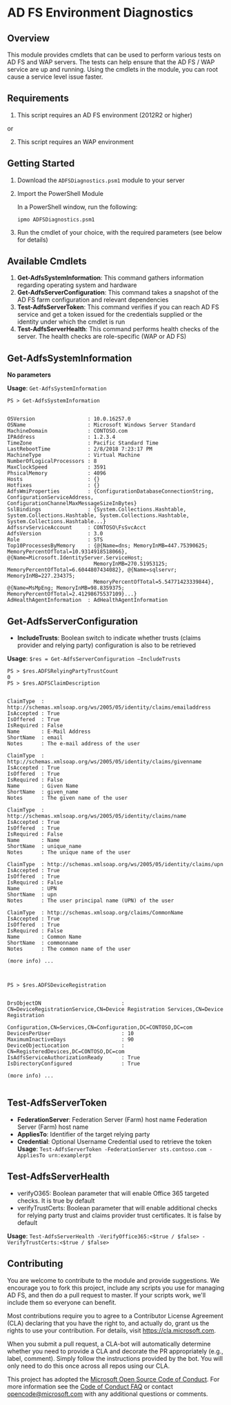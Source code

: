 # AD FS Environment Diagnostics

## Overview

This module provides cmdlets that can be used to perform various tests on AD FS and WAP servers. The tests can help ensure that the AD FS / WAP service are up and running. Using the cmdlets in the module, you can root cause a service level issue faster.

## Requirements 

1. This script requires an AD FS environment (2012R2 or higher) 

or 

2. This script requires an WAP environment

## Getting Started 

1. Download the `ADFSDiagnostics.psm1` module to your server

2. Import the PowerShell Module 

    In a PowerShell window, run the following:

    ```ipmo ADFSDiagnostics.psm1```

3. Run the cmdlet of your choice, with the required parameters (see below for details)

## Available Cmdlets

1. **Get-AdfsSystemInformation**: This command gathers information regarding operating system and hardware
2. **Get-AdfsServerConfiguration**: This command takes a snapshot of the AD FS farm configuration and relevant dependencies
3.  **Test-AdfsServerToken**: This command verifies if you can reach AD FS service and get a token issued for the credentials supplied or the identity under which the cmdlet is run
4.  **Test-AdfsServerHealth**: This command performs health checks of the server. The health checks are role-specific (WAP or AD FS)

## Get-AdfsSystemInformation

**No parameters**

**Usage**: `Get-AdfsSystemInformation`

```
PS > Get-AdfsSystemInformation


OSVersion                 : 10.0.16257.0
OSName                    : Microsoft Windows Server Standard
MachineDomain             : CONTOSO.com
IPAddress                 : 1.2.3.4
TimeZone                  : Pacific Standard Time
LastRebootTime            : 2/8/2018 7:23:17 PM
MachineType               : Virtual Machine
NumberOfLogicalProcessors : 8
MaxClockSpeed             : 3591
PhsicalMemory             : 4096
Hosts                     : {}
Hotfixes                  : {}
AdfsWmiProperties         : {ConfigurationDatabaseConnectionString, ConfigurationServiceAddress, ConfigurationChannelMaxMessageSizeInBytes}
SslBindings               : {System.Collections.Hashtable, System.Collections.Hashtable, System.Collections.Hashtable, System.Collections.Hashtable...}
AdfssrvServiceAccount     : CONTOSO\FsSvcAcct
AdfsVersion               : 3.0
Role                      : STS
Top10ProcessesByMemory    : {@{Name=dns; MemoryInMB=447.75390625; MemoryPercentOfTotal=10.9314918518066}, @{Name=Microsoft.IdentityServer.ServiceHost;
                            MemoryInMB=270.51953125; MemoryPercentOfTotal=6.6044807434082}, @{Name=sqlservr; MemoryInMB=227.234375;
                            MemoryPercentOfTotal=5.54771423339844}, @{Name=MsMpEng; MemoryInMB=98.8359375; MemoryPercentOfTotal=2.41298675537109}...}
AdHealthAgentInformation  : AdHealthAgentInformation
```

## Get-AdfsServerConfiguration

* **IncludeTrusts**: Boolean switch to indicate whether trusts (claims provider and relying party) configuration is also to be retrieved

**Usage**: `$res = Get-AdfsServerConfiguration –IncludeTrusts`

```
PS > $res.ADFSRelyingPartyTrustCount
0
PS > $res.ADFSClaimDescription


ClaimType  : http://schemas.xmlsoap.org/ws/2005/05/identity/claims/emailaddress
IsAccepted : True
IsOffered  : True
IsRequired : False
Name       : E-Mail Address
ShortName  : email
Notes      : The e-mail address of the user

ClaimType  : http://schemas.xmlsoap.org/ws/2005/05/identity/claims/givenname
IsAccepted : True
IsOffered  : True
IsRequired : False
Name       : Given Name
ShortName  : given_name
Notes      : The given name of the user

ClaimType  : http://schemas.xmlsoap.org/ws/2005/05/identity/claims/name
IsAccepted : True
IsOffered  : True
IsRequired : False
Name       : Name
ShortName  : unique_name
Notes      : The unique name of the user

ClaimType  : http://schemas.xmlsoap.org/ws/2005/05/identity/claims/upn
IsAccepted : True
IsOffered  : True
IsRequired : False
Name       : UPN
ShortName  : upn
Notes      : The user principal name (UPN) of the user

ClaimType  : http://schemas.xmlsoap.org/claims/CommonName
IsAccepted : True
IsOffered  : True
IsRequired : False
Name       : Common Name
ShortName  : commonname
Notes      : The common name of the user

(more info) ... 



PS > $res.ADFSDeviceRegistration


DrsObjectDN                          : CN=DeviceRegistrationService,CN=Device Registration Services,CN=Device Registration
                                       Configuration,CN=Services,CN=Configuration,DC=CONTOSO,DC=com
DevicesPerUser                       : 10
MaximumInactiveDays                  : 90
DeviceObjectLocation                 : CN=RegisteredDevices,DC=CONTOSO,DC=com
IsAdfsServiceAuthorizationReady      : True
IsDirectoryConfigured                : True

(more info) ...


```

## Test-AdfsServerToken
* **FederationServer**: Federation Server (Farm) host name Federation Server (Farm) host name
* **AppliesTo**: Identifier of the target relying party
* **Credential**: Optional Username Credential used to retrieve the token
**Usage**: `Test-AdfsServerToken -FederationServer sts.contoso.com -AppliesTo urn:examplerpt`

## Test-AdfsServerHealth
* verifyO365: Boolean parameter that will enable Office 365 targeted checks. It is true by default
* verifyTrustCerts: Boolean parameter that will enable additional checks for relying party trust and claims provider trust certificates. It is false by default

**Usage**: `Test-AdfsServerHealth -VerifyOffice365:<$true / $false> -VerifyTrustCerts:<$true / $false>`

## Contributing
You are welcome to contribute to the module and provide suggestions. We encourage you to fork this project, include any scripts you 
use for managing AD FS, and then do a pull request to master. If your scripts work, 
we'll include them so everyone can benefit. 

Most contributions require you to agree to a Contributor License Agreement (CLA) declaring that you have the 
right to, and actually do, grant us the rights to use your contribution. For details, visit https://cla.microsoft.com.

When you submit a pull request, a CLA-bot will automatically determine whether you need to provide
a CLA and decorate the PR appropriately (e.g., label, comment). Simply follow the instructions
provided by the bot. You will only need to do this once across all repos using our CLA.

This project has adopted the [Microsoft Open Source Code of Conduct](https://opensource.microsoft.com/codeofconduct/).
For more information see the [Code of Conduct FAQ](https://opensource.microsoft.com/codeofconduct/faq/) or
contact [opencode@microsoft.com](mailto:opencode@microsoft.com) with any additional questions or comments.


